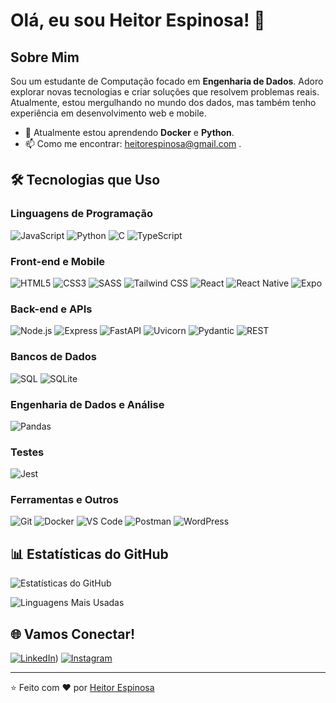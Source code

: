 # Olá, eu sou Heitor Espinosa! 👋

## Sobre Mim
Sou um estudante de Computação focado em **Engenharia de Dados**. Adoro explorar novas tecnologias e criar soluções que resolvem problemas reais. Atualmente, estou mergulhando no mundo dos dados, mas também tenho experiência em desenvolvimento web e mobile.

- 🌱 Atualmente estou aprendendo **Docker** e **Python**.
- 📫 Como me encontrar: heitorespinosa@gmail.com .

## 🛠️ Tecnologias que Uso

### Linguagens de Programação
![JavaScript](https://img.shields.io/badge/-JavaScript-F7DF1E?style=flat-square&logo=javascript&logoColor=black)
![Python](https://img.shields.io/badge/-Python-3776AB?style=flat-square&logo=python&logoColor=white)
![C](https://img.shields.io/badge/-C-A8B9CC?style=flat-square&logo=c&logoColor=black)
![TypeScript](https://img.shields.io/badge/-TypeScript-3178C6?style=flat-square&logo=typescript&logoColor=white)

### Front-end e Mobile
![HTML5](https://img.shields.io/badge/-HTML5-E34F26?style=flat-square&logo=html5&logoColor=white)
![CSS3](https://img.shields.io/badge/-CSS3-1572B6?style=flat-square&logo=css3&logoColor=white)
![SASS](https://img.shields.io/badge/-SASS-CC6699?style=flat-square&logo=sass&logoColor=white)
![Tailwind CSS](https://img.shields.io/badge/-Tailwind%20CSS-06B6D4?style=flat-square&logo=tailwind-css&logoColor=white)
![React](https://img.shields.io/badge/-React-61DAFB?style=flat-square&logo=react&logoColor=black)
![React Native](https://img.shields.io/badge/-React%20Native-61DAFB?style=flat-square&logo=react&logoColor=black)
![Expo](https://img.shields.io/badge/-Expo-000020?style=flat-square&logo=expo&logoColor=white)

### Back-end e APIs
![Node.js](https://img.shields.io/badge/-Node.js-339933?style=flat-square&logo=node.js&logoColor=white)
![Express](https://img.shields.io/badge/-Express-000000?style=flat-square&logo=express&logoColor=white)
![FastAPI](https://img.shields.io/badge/-FastAPI-009688?style=flat-square&logo=fastapi&logoColor=white)
![Uvicorn](https://img.shields.io/badge/-Uvicorn-499848?style=flat-square&logo=uvicorn&logoColor=white)
![Pydantic](https://img.shields.io/badge/-Pydantic-920000?style=flat-square&logo=pydantic&logoColor=white)
![REST](https://img.shields.io/badge/-REST-FF6F61?style=flat-square&logo=rest&logoColor=white)

### Bancos de Dados
![SQL](https://img.shields.io/badge/-SQL-4479A1?style=flat-square&logo=mysql&logoColor=white)
![SQLite](https://img.shields.io/badge/-SQLite-003B57?style=flat-square&logo=sqlite&logoColor=white)

### Engenharia de Dados e Análise
![Pandas](https://img.shields.io/badge/-Pandas-150458?style=flat-square&logo=pandas&logoColor=white)

### Testes
![Jest](https://img.shields.io/badge/-Jest-C21325?style=flat-square&logo=jest&logoColor=white)

### Ferramentas e Outros
![Git](https://img.shields.io/badge/-Git-F05032?style=flat-square&logo=git&logoColor=white)
![Docker](https://img.shields.io/badge/-Docker-2496ED?style=flat-square&logo=docker&logoColor=white)
![VS Code](https://img.shields.io/badge/-VS%20Code-007ACC?style=flat-square&logo=visual-studio-code&logoColor=white)
![Postman](https://img.shields.io/badge/-Postman-FF6C37?style=flat-square&logo=postman&logoColor=white)
![WordPress](https://img.shields.io/badge/-WordPress-21759B?style=flat-square&logo=wordpress&logoColor=white)

## 📊 Estatísticas do GitHub

![Estatísticas do GitHub](https://github-readme-stats.vercel.app/api?username=SEU_USERNAME&show_icons=true&theme=radical)

![Linguagens Mais Usadas](https://github-readme-stats.vercel.app/api/top-langs/?username=SEU_USERNAME&layout=compact&theme=radical)

## 🌐 Vamos Conectar!

[![LinkedIn](https://img.shields.io/badge/-LinkedIn-0077B5?style=flat-square&logo=linkedin&logoColor=white)](https://www.linkedin.com/in/heitorespinosa/))
[![Instagram](https://img.shields.io/badge/-Instagram-E4405F?style=flat-square&logo=instagram&logoColor=white)](https://www.instagram.com/heitor__rangel/)

---

⭐️ Feito com ❤️ por [Heitor Espinosa](https://github.com/HeitorRangel)

